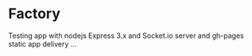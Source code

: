 Factory
=======

Testing app with nodejs Express 3.x and Socket.io server and gh-pages static app delivery ...
